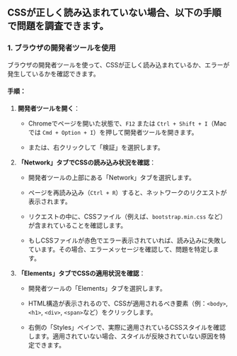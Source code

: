 ## CSSが正しく読み込まれていない場合、以下の手順で問題を調査できます。

### 1. **ブラウザの開発者ツールを使用**

ブラウザの開発者ツールを使って、CSSが正しく読み込まれているか、エラーが発生しているかを確認できます。

#### 手順：

1. **開発者ツールを開く**：
    
    - Chromeでページを開いた状態で、`F12` または `Ctrl + Shift + I`（Macでは `Cmd + Option + I`）を押して開発者ツールを開きます。
        
    - または、右クリックして「検証」を選択します。
        
2. **「Network」タブでCSSの読み込み状況を確認**：
    
    - 開発者ツールの上部にある「Network」タブを選択します。
        
    - ページを再読み込み（`Ctrl + R`）すると、ネットワークのリクエストが表示されます。
        
    - リクエストの中に、CSSファイル（例えば、`bootstrap.min.css` など）が含まれていることを確認します。
        
    - もしCSSファイルが赤色でエラー表示されていれば、読み込みに失敗しています。その場合、エラーメッセージを確認して、問題を特定します。
        
3. **「Elements」タブでCSSの適用状況を確認**：
    
    - 開発者ツールの「Elements」タブを選択します。
        
    - HTML構造が表示されるので、CSSが適用されるべき要素（例：`<body>`, `<h1>`, `<div>`, `<span>`など）をクリックします。
        
    - 右側の「Styles」ペインで、実際に適用されているCSSスタイルを確認します。適用されていない場合、スタイルが反映されていない原因を特定できます。